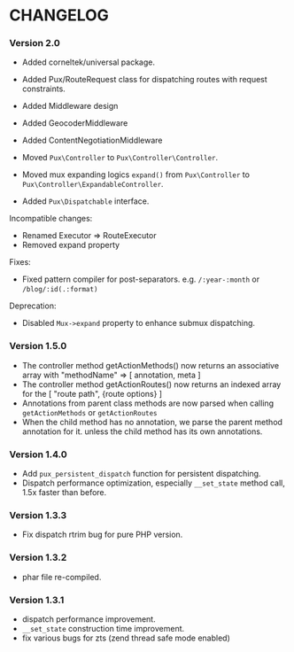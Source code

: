 CHANGELOG
==================

### Version 2.0

- Added corneltek/universal package.
- Added Pux/RouteRequest class for dispatching routes with request constraints.
- Added Middleware design
- Added GeocoderMiddleware
- Added ContentNegotiationMiddleware

- Moved `Pux\Controller` to `Pux\Controller\Controller`.
- Moved mux expanding logics `expand()` from `Pux\Controller` to `Pux\Controller\ExpandableController`.
- Added `Pux\Dispatchable` interface.

Incompatible changes:

- Renamed Executor => RouteExecutor
- Removed expand property

Fixes:

- Fixed pattern compiler for post-separators. e.g. `/:year-:month` or `/blog/:id(.:format)`

Deprecation:

- Disabled `Mux->expand` property to enhance submux dispatching.



### Version 1.5.0

- The controller method getActionMethods() now returns an associative array with "methodName" => [ annotation, meta ]
- The controller method getActionRoutes()  now returns an indexed array for the [ "route path", {route options} ]
- Annotations from parent class methods are now parsed when calling `getActionMethods` or `getActionRoutes`
- When the child method has no annotation, we parse the parent method
  annotation for it. unless the child method has its own annotations.

### Version 1.4.0

- Add `pux_persistent_dispatch` function for persistent dispatching.
- Dispatch performance optimization, especially `__set_state` method call, 1.5x faster than before.

### Version 1.3.3

- Fix dispatch rtrim bug for pure PHP version.

### Version 1.3.2

- phar file re-compiled.

### Version 1.3.1

- dispatch performance improvement.
- `__set_state` construction time improvement.
- fix various bugs for zts (zend thread safe mode enabled)
